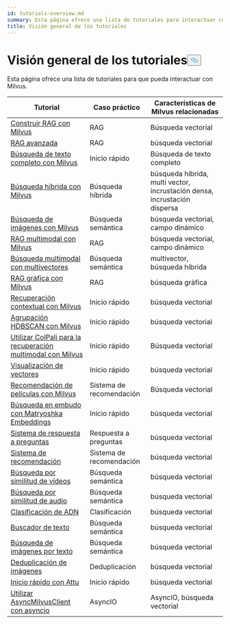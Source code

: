 ```yaml
---
id: tutorials-overview.md
summary: Esta página ofrece una lista de tutoriales para interactuar con Milvus.
title: Visión general de los tutoriales
---
```

<h1 id="Tutorials-Overview" class="common-anchor-header">Visión general de los tutoriales<button data-href="#Tutorials-Overview" class="anchor-icon" translate="no">
      <svg translate="no"
        aria-hidden="true"
        focusable="false"
        height="20"
        version="1.1"
        viewBox="0 0 16 16"
        width="16"
      >
        <path
          fill="#0092E4"
          fill-rule="evenodd"
          d="M4 9h1v1H4c-1.5 0-3-1.69-3-3.5S2.55 3 4 3h4c1.45 0 3 1.69 3 3.5 0 1.41-.91 2.72-2 3.25V8.59c.58-.45 1-1.27 1-2.09C10 5.22 8.98 4 8 4H4c-.98 0-2 1.22-2 2.5S3 9 4 9zm9-3h-1v1h1c1 0 2 1.22 2 2.5S13.98 12 13 12H9c-.98 0-2-1.22-2-2.5 0-.83.42-1.64 1-2.09V6.25c-1.09.53-2 1.84-2 3.25C6 11.31 7.55 13 9 13h4c1.45 0 3-1.69 3-3.5S14.5 6 13 6z"
        ></path>
      </svg>
    </button></h1><p>Esta página ofrece una lista de tutoriales para que pueda interactuar con Milvus.</p>
<table>
<thead>
<tr><th>Tutorial</th><th>Caso práctico</th><th>Características de Milvus relacionadas</th></tr>
</thead>
<tbody>
<tr><td><a href="/docs/es/build-rag-with-milvus.md">Construir RAG con Milvus</a></td><td>RAG</td><td>Búsqueda vectorial</td></tr>
<tr><td><a href="/docs/es/how_to_enhance_your_rag.md">RAG avanzada</a></td><td>RAG</td><td>búsqueda vectorial</td></tr>
<tr><td><a href="/docs/es/full_text_search_with_milvus.md">Búsqueda de texto completo con Milvus</a></td><td>Inicio rápido</td><td>Búsqueda de texto completo</td></tr>
<tr><td><a href="/docs/es/hybrid_search_with_milvus.md">Búsqueda híbrida con Milvus</a></td><td>Búsqueda híbrida</td><td>búsqueda híbrida, multi vector, incrustación densa, incrustación dispersa</td></tr>
<tr><td><a href="/docs/es/image_similarity_search.md">Búsqueda de imágenes con Milvus</a></td><td>Búsqueda semántica</td><td>búsqueda vectorial, campo dinámico</td></tr>
<tr><td><a href="/docs/es/multimodal_rag_with_milvus.md">RAG multimodal con Milvus</a></td><td>RAG</td><td>búsqueda vectorial, campo dinámico</td></tr>
<tr><td><a href="/docs/es/multimodal_rag_with_milvus.md">Búsqueda multimodal con multivectores</a></td><td>Búsqueda semántica</td><td>multivector, búsqueda híbrida</td></tr>
<tr><td><a href="/docs/es/graph_rag_with_milvus.md">RAG gráfica con Milvus</a></td><td>RAG</td><td>búsqueda gráfica</td></tr>
<tr><td><a href="/docs/es/contextual_retrieval_with_milvus.md">Recuperación contextual con Milvus</a></td><td>Inicio rápido</td><td>búsqueda vectorial</td></tr>
<tr><td><a href="/docs/es/hdbscan_clustering_with_milvus.md">Agrupación HDBSCAN con Milvus</a></td><td>Inicio rápido</td><td>búsqueda vectorial</td></tr>
<tr><td><a href="/docs/es/use_ColPali_with_milvus.md">Utilizar ColPali para la recuperación multimodal con Milvus</a></td><td>Inicio rápido</td><td>Búsqueda vectorial</td></tr>
<tr><td><a href="/docs/es/vector_visualization.md">Visualización de vectores</a></td><td>Inicio rápido</td><td>búsqueda vectorial</td></tr>
<tr><td><a href="/docs/es/movie_recommendation_with_milvus.md">Recomendación de películas con Milvus</a></td><td>Sistema de recomendación</td><td>Búsqueda vectorial</td></tr>
<tr><td><a href="/docs/es/funnel_search_with_matryoshka.md">Búsqueda en embudo con Matryoshka Embeddings</a></td><td>Inicio rápido</td><td>búsqueda vectorial</td></tr>
<tr><td><a href="/docs/es/question_answering_system.md">Sistema de respuesta a preguntas</a></td><td>Respuesta a preguntas</td><td>búsqueda vectorial</td></tr>
<tr><td><a href="/docs/es/recommendation_system.md">Sistema de recomendación</a></td><td>Sistema de recomendación</td><td>búsqueda vectorial</td></tr>
<tr><td><a href="/docs/es/video_similarity_search.md">Búsqueda por similitud de vídeos</a></td><td>Búsqueda semántica</td><td>búsqueda vectorial</td></tr>
<tr><td><a href="/docs/es/audio_similarity_search.md">Búsqueda por similitud de audio</a></td><td>Búsqueda semántica</td><td>búsqueda vectorial</td></tr>
<tr><td><a href="/docs/es/dna_sequence_classification.md">Clasificación de ADN</a></td><td>Clasificación</td><td>búsqueda vectorial</td></tr>
<tr><td><a href="/docs/es/text_search_engine.md">Buscador de texto</a></td><td>Búsqueda semántica</td><td>búsqueda vectorial</td></tr>
<tr><td><a href="/docs/es/text_image_search.md">Búsqueda de imágenes por texto</a></td><td>Búsqueda semántica</td><td>búsqueda vectorial</td></tr>
<tr><td><a href="/docs/es/image_deduplication_system.md">Deduplicación de imágenes</a></td><td>Deduplicación</td><td>búsqueda vectorial</td></tr>
<tr><td><a href="/docs/es/quickstart_with_attu.md">Inicio rápido con Attu</a></td><td>Inicio rápido</td><td>búsqueda vectorial</td></tr>
<tr><td><a href="/docs/es/use-async-milvus-client-with-asyncio.md">Utilizar AsyncMilvusClient con asyncio</a></td><td>AsyncIO</td><td>AsyncIO, búsqueda vectorial</td></tr>
</tbody>
</table>
